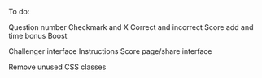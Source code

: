 To do:

Question number
Checkmark and X
Correct and incorrect
Score add and time bonus
Boost

Challenger interface
Instructions
Score page/share interface


Remove unused CSS classes